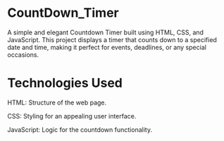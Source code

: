 # CountDown_Timer
A simple and elegant Countdown Timer built using HTML, CSS, and JavaScript. This project displays a timer that counts down to a specified date and time, making it perfect for events, deadlines, or any special occasions.

# Technologies Used
HTML: Structure of the web page.
<br>

CSS: Styling for an appealing user interface.
<br>

JavaScript: Logic for the countdown functionality.
